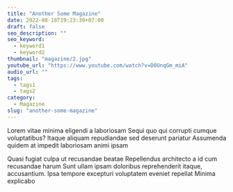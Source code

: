 ```yaml
---
title: "Another Some Magazine"
date: 2022-08-18T19:23:39+07:00
draft: false
seo_description: ""
seo_keyword:
  - keyword1
  - keyword2
thumbnail: "magazine/2.jpg"
youtube_url: "https://www.youtube.com/watch?v=D0UnqGm_miA"
audio_url: ""
tags:
  - tags1
  - tags2
category:
  - Magazine
slug: "another-some-magazine"
---
```


Lorem vitae minima eligendi a laboriosam Sequi quo qui corrupti cumque
voluptatibus? Itaque aliquam repudiandae sed deserunt pariatur Assumenda quidem
at impedit laboriosam animi ipsam

Quasi fugiat culpa ut
recusandae beatae Repellendus architecto a id cum recusandae harum Sunt ullam
ipsam doloribus reprehenderit itaque, accusantium. Ipsa tempore excepturi
voluptatem eveniet repellat Minima explicabo
